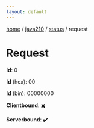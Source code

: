 ```yaml
---
layout: default
---
```


[home](/)  /  [java210](/protocol/java210)  /  [status](/protocol/java210/status)  /  request

# Request

**Id**: 0

**Id** (hex): 00

**Id** (bin): 00000000

**Clientbound**: ✖️

**Serverbound**: ✔️

